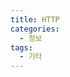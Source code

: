 ```yaml
---
title: HTTP
categories: 
  - 정보
tags: 
  - 기타
---
```

<!--stackedit_data:
eyJoaXN0b3J5IjpbLTEwMDM4NDA1MjZdfQ==
-->